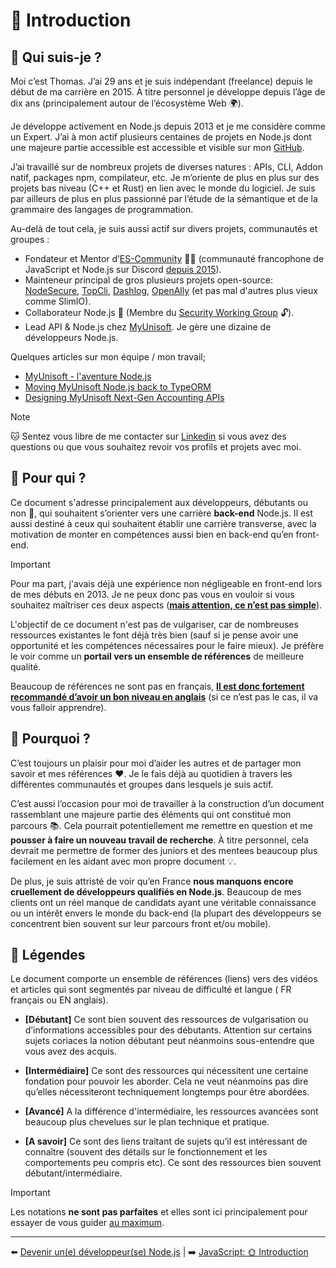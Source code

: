 # 👋 Introduction

## 👀 Qui suis-je ?

Moi c’est Thomas. J’ai 29 ans et je suis indépendant (freelance) depuis le début de ma carrière en 2015. À titre personnel je développe depuis l’âge de dix ans (principalement autour de l’écosystème Web 🌍).

Je développe activement en Node.js depuis 2013 et je me considère comme un Expert. J’ai à mon actif plusieurs centaines de projets en Node.js dont une majeure partie accessible est accessible et visible sur mon [GitHub](https://github.com/fraxken).

J’ai travaillé sur de nombreux projets de diverses natures : APIs, CLI, Addon natif, packages npm, compilateur, etc. Je m’oriente de plus en plus sur des projets bas niveau (C++ et Rust) en lien avec le monde du logiciel. Je suis par ailleurs de plus en plus passionné par l’étude de la sémantique et de la grammaire des langages de programmation.

Au-delà de tout cela, je suis aussi actif sur divers projets, communautés et groupes :

- Fondateur et Mentor d’[ES-Community](https://github.com/ES-Community) 💪🚀 (communauté francophone de JavaScript et Node.js sur Discord [depuis 2015](https://dev.to/fraxken/communaute-javascript-es-community-4nm3)).
- Mainteneur principal de gros plusieurs projets open-source: [NodeSecure](https://github.com/Nodesecure), [TopCli](https://github.com/topcli), [Dashlog](https://github.com/Dashlog), [OpenAlly](https://github.com/Openally) (et pas mal d'autres plus vieux comme SlimIO).
- Collaborateur Node.js 🐢 (Membre du [Security Working Group](https://github.com/nodejs/security-wg) 🔓).
- Lead API & Node.js chez [MyUnisoft](https://www.welcometothejungle.com/fr/companies/myunisoft). Je gère une dizaine de développeurs Node.js.

Quelques articles sur mon équipe / mon travail;

  - [MyUnisoft - l'aventure Node.js](https://dev.to/fraxken/myunisoft-l-aventure-node-js-12i3)
  - [Moving MyUnisoft Node.js back to TypeORM](https://dev.to/fraxken/moving-myunisoft-nodejs-back-to-typeorm-3fok)
  - [Designing MyUnisoft Next-Gen Accounting APIs](https://dev.to/fraxken/designing-myunisoft-next-gen-accounting-apis-1mn)

> [!NOTE]
> 🐱 Sentez vous libre de me contacter sur [Linkedin](https://www.linkedin.com/in/thomas-gentilhomme/) si vous avez des questions ou que vous souhaitez revoir vos profils et projets avec moi.

## 👊 Pour qui ?

Ce document s'adresse principalement aux développeurs, débutants ou non 🐣, qui souhaitent s’orienter vers une carrière **back-end** Node.js. Il est aussi destiné à ceux qui souhaitent établir une carrière transverse, avec la motivation de monter en compétences aussi bien en back-end qu’en front-end.

> [!IMPORTANT]
> Pour ma part, j'avais déjà une expérience non négligeable en front-end lors de mes débuts en 2013. Je ne peux donc pas vous en vouloir si vous souhaitez maîtriser ces deux aspects (**<u>mais attention, ce n’est pas simple</u>**).

L'objectif de ce document n'est pas de vulgariser, car de nombreuses ressources existantes le font déjà très bien (sauf si je pense avoir une opportunité et les compétences nécessaires pour le faire mieux). Je préfère le voir comme un **portail vers un ensemble de références** de meilleure qualité.

Beaucoup de références ne sont pas en français, **<u>Il est donc fortement recommandé d’avoir un bon niveau en anglais</u>** (si ce n’est pas le cas, il va vous falloir apprendre).

## 💬 Pourquoi ?

C’est toujours un plaisir pour moi d’aider les autres et de partager mon savoir et mes références ❤️. Je le fais déjà au quotidien à travers les différentes communautés et groupes dans lesquels je suis actif.

C’est aussi l’occasion pour moi de travailler à la construction d’un document rassemblant une majeure partie des éléments qui ont constitué mon parcours 📚. Cela pourrait potentiellement me remettre en question et me **pousser à faire un nouveau travail de recherche**. À titre personnel, cela devrait me permettre de former des juniors et des mentees beaucoup plus facilement en les aidant avec mon propre document 💡.

De plus, je suis attristé de voir qu’en France __nous manquons encore cruellement de développeurs qualifiés en Node.js__. Beaucoup de mes clients ont un réel manque de candidats ayant une véritable connaissance ou un intérêt envers le monde du back-end (la plupart des développeurs se concentrent bien souvent sur leur parcours front et/ou mobile).

## 📌 Légendes
Le document comporte un ensemble de références (liens) vers des vidéos et articles qui sont segmentés par niveau de difficulté et langue ( FR  français ou  EN  anglais).

- **[Débutant]**
Ce sont bien souvent des ressources de vulgarisation ou d’informations accessibles pour des débutants. Attention sur certains sujets coriaces la notion débutant peut néanmoins sous-entendre que vous avez des acquis.

- **[Intermédiaire]**
Ce sont des ressources qui nécessitent une certaine fondation pour pouvoir les aborder. Cela ne veut néanmoins pas dire qu’elles nécessiteront techniquement longtemps pour être abordées.

- **[Avancé]**
A la différence d'intermédiaire, les ressources avancées sont beaucoup plus chevelues sur le plan technique et pratique.

- **[A savoir]**
Ce sont des liens traitant de sujets qu’il est intéressant de connaître (souvent des détails sur le fonctionnement et les comportements peu compris etc). Ce sont des ressources bien souvent débutant/intermédiaire.

> [!IMPORTANT]
> Les notations **ne sont pas parfaites** et elles sont ici principalement pour essayer de vous guider <u>au maximum</u>.

---
⬅️ [Devenir un(e) développeur(se) Node.js](../../README.md) |
➡️ [JavaScript: 🌞 Introduction](../2-javascript/1-introduction.md)
